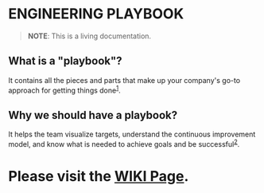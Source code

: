 # ENGINEERING PLAYBOOK

> **NOTE**: This is a living documentation.

## What is a "playbook"?
It contains all the pieces and parts that make up your company's go-to approach for getting things done<sup>[1](https://sterlingwoods.com/blog/business-playbook/)</sup>.


## Why we should have a playbook?
It helps the team visualize targets, understand the continuous improvement model, and know what is needed to achieve goals and be successful<sup>[2](https://www.eonsolutions.io/blog/why-playbooks-are-a-must-for-successful-continuous-improvement)</sup>.


# Please visit the [WIKI Page](https://github.com/HighOutputVentures/engineering-playbook/wiki).
